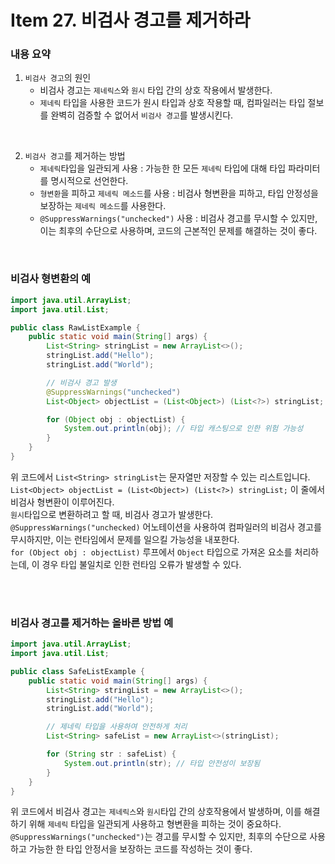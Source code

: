 # Item 27. 비검사 경고를 제거하라

### 내용 요약 <br>
1. `비검사 경고`의 원인
    - 비검사 경고는 `제네릭스`와 `원시` 타입 간의 상호 작용에서 발생한다. 
    - `제네릭` 타입을 사용한 코드가 원시 타입과 상호 작용할 때, 컴파일러는 타입 절보를 완벽히 검증할 수 없어서 `비검사 경고`를 발생시킨다.

<br>

2. `비검사 경고`를 제거하는 방법
   - `제네릭`타입을 일관되게 사용 : 가능한 한 모든 `제네릭` 타입에 대해 타입 파라미터를 명시적으로 선언한다.
   - `형변환`을 피하고 `제네릭 메소드`를 사용 : 비검사 형변환을 피하고, 타입 안정성을 보장하는 `제네릭 메소드`를 사용한다.
   - `@SuppressWarnings("unchecked")` 사용 : 비검사 경고를 무시할 수 있지만, 이는 최후의 수단으로 사용하며, 코드의 근본적인 문제를 해결하는 것이 좋다.

<br>


### 비검사 형변환의 예
```java
import java.util.ArrayList;
import java.util.List;

public class RawListExample {
    public static void main(String[] args) {
        List<String> stringList = new ArrayList<>();
        stringList.add("Hello");
        stringList.add("World");

        // 비검사 경고 발생
        @SuppressWarnings("unchecked")
        List<Object> objectList = (List<Object>) (List<?>) stringList;

        for (Object obj : objectList) {
            System.out.println(obj); // 타입 캐스팅으로 인한 위험 가능성
        }
    }
}
```
위 코드에서 `List<String> stringList`는 문자열만 저장할 수 있는 리스트입니다. <br>
`List<Object> objectList = (List<Object>) (List<?>) stringList;` 이 줄에서 비검사 형변환이 이루어진다. <br>
`원시`타입으로 변환하려고 할 때, 비검사 경고가 발생한다. <br>
`@SuppressWarnings("unchecked)` 어노테이션을 사용하여 컴파일러의 비검사 경고를 무시하지만, 이는 런타임에서 문제를 일으킬 가능성을 내포한다. <br>
`for (Object obj : objectList)` 루프에서 `Object` 타입으로 가져온 요소를 처리하는데, 이 경우 타입 불일치로 인한 런타임 오류가 발생할 수 있다. <br>

<br><br>

### 비검사 경고를 제거하는 올바른 방법 예
```java
import java.util.ArrayList;
import java.util.List;

public class SafeListExample {
    public static void main(String[] args) {
        List<String> stringList = new ArrayList<>();
        stringList.add("Hello");
        stringList.add("World");

        // 제네릭 타입을 사용하여 안전하게 처리
        List<String> safeList = new ArrayList<>(stringList);

        for (String str : safeList) {
            System.out.println(str); // 타입 안전성이 보장됨
        }
    }
}
```
위 코드에서 비검사 경고는 `제네릭스`와 `원시`타입 간의 상호작용에서 발생하며, 이를 해결하기 위해 `제네릭` 타입을 일관되게 사용하고 형변환을 피하는 것이 중요하다. <br>
`@SuppressWarnings("unchecked")`는 경고를 무시할 수 있지만, 최후의 수단으로 사용하고 가능한 한 타입 안정서을 보장하는 코드를 작성하는 것이 좋다. <br>

<br><br>



